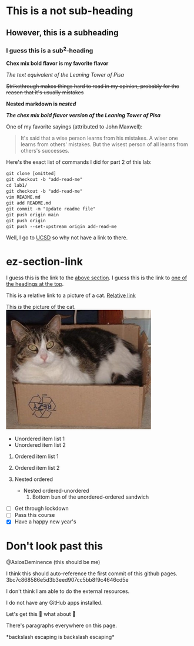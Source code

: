 # This is a not sub-heading
## However, this is a subheading
### I guess this is a sub<sup>2</sup>-heading

**Chex mix bold flavor is my favorite flavor**

*The text equivalent of the Leaning Tower of Pisa*

~~Strikethrough makes things hard to read in my opinion, probably for the reason that it's usually mistakes~~

**Nested markdown is _nested_**

***The chex mix bold flavor version of the Leaning Tower of Pisa***

One of my favorite sayings (attributed to John Maxwell):
> It's said that a wise person learns from his mistakes. A wiser one learns from others' mistakes. But the wisest person of all learns from others's successes.

Here's the exact list of commands I did for part 2 of this lab:
```
git clone [omitted]
git checkout -b "add-read-me"
cd lab1/
git checkout -b "add-read-me"
vim README.md
git add README.md
git commit -m "Update readme file"
git push origin main
git push origin
git push --set-upstream origin add-read-me
```

Well, I go to [UCSD](https://www.ucsd.edu/) so why not have a link to there.

# ez-section-link

I guess this is the link to the [above section](#ez-section-link).
I guess this is the link to [one of the headings at the top](#this-is-a-not-sub-heading).

This is a relative link to a picture of a cat. [Relative link](images/catto.jpg)

This *is* the picture of the cat.
<img src="images/catto.jpg" alt="you should look at the cat" class="inline">

- Unordered item list 1
- Unordered item list 2

1. Ordered item list 1
2. Ordered item list 2

3. Nested ordered
   - Nested ordered-unordered
     1. Bottom bun of the unordered-ordered sandwich

- [ ] Get through lockdown
- [ ] Pass this course
- [x] Have a happy new year's

# Don't look past this

@AxiosDeminence (this should be me)

I think this should auto-reference the first commit of this github pages. 3bc7c868586e5d3b3eed907cc5bb8f9c4646cd5e

I don't think I am able to do the external resources.

I do not have any GitHub apps installed.

Let's get this :bread: what about :baguette_bread:

There's paragraphs everywhere on this page.

\*backslash escaping is backslash escaping\*